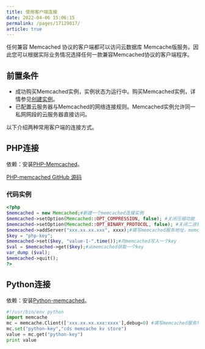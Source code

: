 ```yaml
---
title: 使用客户端连接
date: 2022-04-06 15:06:15
permalink: /pages/17129017/
article: true
---
```


任何兼容 Memcached 协议的客户端都可以访问云数据库 Memcache版服务。因此您可以根据实际业务情况选择任何一款兼容Memcached协议的客户端程序。

## 前置条件

- 成功购买Memcached实例，实例状态为运行中。购买Memcached实例，详情参见[创建实例](./../../04.操作指南/01.管理实例/00.创建实例.md)。
- 已配置云服务器与Memcached的网络连接规则。Memcached实例允许同一私网网段的云服务器直接访问。

以下介绍两种常用客户端的连接方式。

## PHP连接

依赖：安装[PHP-Memcached](https://www.php.net/manual/zh/book.memcached.php)。

[PHP-memcached GitHub 源码](https://github.com/php-memcached-dev/php-memcached)

### 代码实例

```PHP
<?php
$memcached = new Memcached;#新建一个memcached连接实例
$memcached->setOption(Memcached::OPT_COMPRESSION, false); #关闭压缩功能
$memcached->setOption(Memcached::OPT_BINARY_PROTOCOL, false); #关闭二进制协议
$memcached->addServer("xxx.xx.xx.xxx", xxxx);#填写memcached服务地址，memcached服务端口
$key = "php-key";
$memcached->set($key, "value-1-".time());#向memcached写入一个key
$val = $memcached->get($key);#从memcached获取一个key
var_dump ($val);
$memcached->quit();
?>
```

## Python连接

依赖：安装[Python-memcached](https://pypi.org/project/python-memcached/)。

```python
#!/usr/bin/env python
import memcache
mc = memcache.Client(['xxx.xx.xx.xxx:xxxx'],debug=0) #填写memcached服务地址，memcached服务端口
mc.set("python-key","cds memcache kv store")
value = mc.get("python-key")
print value
```

